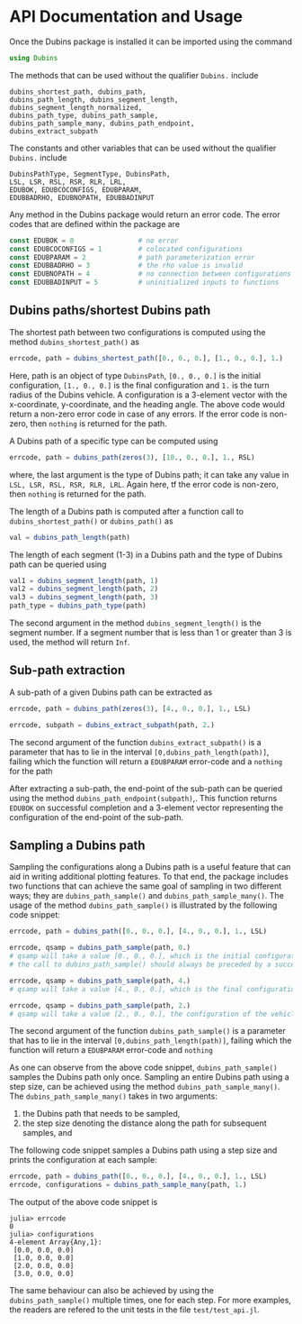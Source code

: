 # API Documentation and Usage

Once the Dubins package is installed it can be imported using the command
```julia
using Dubins
```
The methods that can be used without the qualifier `Dubins.` include
```
dubins_shortest_path, dubins_path,
dubins_path_length, dubins_segment_length,
dubins_segment_length_normalized,
dubins_path_type, dubins_path_sample,
dubins_path_sample_many, dubins_path_endpoint,
dubins_extract_subpath
```
The constants and other variables that can be used without the qualifier `Dubins.` include
```
DubinsPathType, SegmentType, DubinsPath,
LSL, LSR, RSL, RSR, RLR, LRL,
EDUBOK, EDUBCOCONFIGS, EDUBPARAM,
EDUBBADRHO, EDUBNOPATH, EDUBBADINPUT
```

Any method in the Dubins package would return an error code. The error codes that are defined within the package are
```julia
const EDUBOK = 0                # no error
const EDUBCOCONFIGS = 1         # colocated configurations
const EDUBPARAM = 2             # path parameterization error
const EDUBBADRHO = 3            # the rho value is invalid
const EDUBNOPATH = 4            # no connection between configurations with this word
const EDUBBADINPUT = 5          # uninitialized inputs to functions
```

## Dubins paths/shortest Dubins path
The shortest path between two configurations is computed using the method `dubins_shortest_path()` as
```julia
errcode, path = dubins_shortest_path([0., 0., 0.], [1., 0., 0.], 1.)
```
Here, path is an object of type `DubinsPath`, `[0., 0., 0.]` is the initial configuration, `[1., 0., 0.]` is the final configuration and `1.` is the turn radius of the Dubins vehicle. A configuration is a 3-element vector with the x-coordinate, y-coordinate, and the heading angle.
The above code would return a non-zero error code in case of any errors. If the error code is non-zero, then `nothing` is returned for the path.

A Dubins path of a specific type can be computed using
```julia
errcode, path = dubins_path(zeros(3), [10., 0., 0.], 1., RSL)
```
where, the last argument is the type of Dubins path; it can take any value in `LSL, LSR, RSL, RSR, RLR, LRL`. Again here, tf the error code is non-zero, then `nothing` is returned for the path.

The length of a Dubins path is computed after a function call to `dubins_shortest_path()` or `dubins_path()` as
```julia
val = dubins_path_length(path)
```

The length of each segment (1-3) in a Dubins path and the type of Dubins path can be queried using
```julia
val1 = dubins_segment_length(path, 1)
val2 = dubins_segment_length(path, 2)
val3 = dubins_segment_length(path, 3)
path_type = dubins_path_type(path)
```
The second argument in the method `dubins_segment_length()` is the segment number. If a segment number that is less than 1 or greater than 3 is used, the method will return `Inf`.

## Sub-path extraction
A sub-path of a given Dubins path can be extracted as
```julia
errcode, path = dubins_path(zeros(3), [4., 0., 0.], 1., LSL)

errcode, subpath = dubins_extract_subpath(path, 2.)
```
The second argument of the function `dubins_extract_subpath()` is a parameter that has to lie in the interval `[0,dubins_path_length(path)]`, failing which the function will return a `EDUBPARAM` error-code and a `nothing` for the path

After extracting a sub-path, the end-point of the sub-path can be queried using the method `dubins_path_endpoint(subpath)`,. This function returns `EDUBOK` on successful completion and a 3-element vector representing the configuration of the end-point of the sub-path.

## Sampling a Dubins path
Sampling the configurations along a Dubins path is a useful feature that can aid in writing additional plotting features. To that end, the package includes two functions that can achieve the same goal of sampling in two different ways; they are `dubins_path_sample()` and `dubins_path_sample_many()`. The usage of the method `dubins_path_sample()` is illustrated by the following code snippet:
```julia
errcode, path = dubins_path([0., 0., 0.], [4., 0., 0.], 1., LSL)

errcode, qsamp = dubins_path_sample(path, 0.)
# qsamp will take a value [0., 0., 0.], which is the initial configuration
# the call to dubins_path_sample() should always be preceded by a successful call to dubins_path() or dubins_shortest_path()

errcode, qsamp = dubins_path_sample(path, 4.)
# qsamp will take a value [4., 0., 0.], which is the final configuration

errcode, qsamp = dubins_path_sample(path, 2.)
# qsamp will take a value [2., 0., 0.], the configuration of the vehicle after travelling for 2 units
```
The second argument of the function `dubins_path_sample()` is a parameter that has to lie in the interval `[0,dubins_path_length(path)]`, failing which the function will return a `EDUBPARAM` error-code and `nothing`  

As one can observe from the above code snippet, `dubins_path_sample()` samples the Dubins path only once. Sampling an entire Dubins path using a step size, can be achieved using the method `dubins_path_sample_many()`. The `dubins_path_sample_many()` takes in two arguments:

1. the Dubins path that needs to be sampled,
2. the step size denoting the distance along the path for subsequent samples, and

The following code snippet samples a Dubins path using a step size and prints the configuration at each sample:
```julia
errcode, path = dubins_path([0., 0., 0.], [4., 0., 0.], 1., LSL)
errcode, configurations = dubins_path_sample_many(path, 1.)
```

The output of the above code snippet is
```
julia> errcode
0
julia> configurations
4-element Array{Any,1}:
 [0.0, 0.0, 0.0]
 [1.0, 0.0, 0.0]
 [2.0, 0.0, 0.0]
 [3.0, 0.0, 0.0]
```

The same behaviour can also be achieved by using the `dubins_path_sample()` multiple times, one for each step. For more examples, the readers are refered to the unit tests in the file `test/test_api.jl`.

